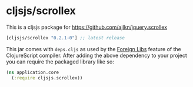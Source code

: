 # cljsjs/scrollex

This is a cljsjs package for https://github.com/ajlkn/jquery.scrollex

[](dependency)
```clojure
[cljsjs/scrollex "0.2.1-0"] ;; latest release
```
[](/dependency)

This jar comes with `deps.cljs` as used by the [Foreign Libs][flibs] feature
of the ClojureScript compiler. After adding the above dependency to your project
you can require the packaged library like so:

```clojure
(ns application.core
  (:require cljsjs.scrollex))
```
[flibs]: https://clojurescript.org/reference/packaging-foreign-deps
